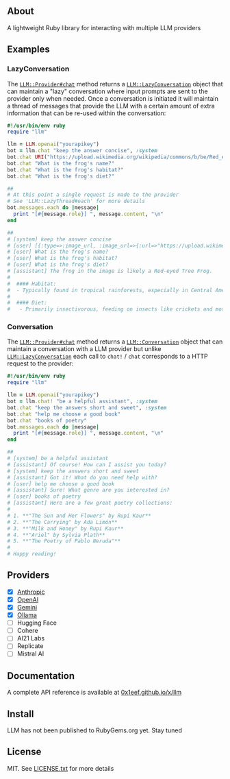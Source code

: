 ## About

A lightweight Ruby library for interacting with multiple LLM providers

## Examples

### LazyConversation

The
[`LLM::Provider#chat`](https://0x1eef.github.io/x/llm/LLM/Provider.html#chat-instance_method)
method returns a
[`LLM::LazyConversation`](https://0x1eef.github.io/x/llm/LLM/LazyConversation.html)
object
that can maintain a "lazy" conversation where input prompts are sent to the
provider only when needed. Once a conversation is initiated it will maintain a
thread of messages that provide the LLM with a certain amount of extra information
that can be re-used within the conversation:

```ruby
#!/usr/bin/env ruby
require "llm"

llm = LLM.openai("yourapikey")
bot = llm.chat "keep the answer concise", :system
bot.chat URI("https://upload.wikimedia.org/wikipedia/commons/b/be/Red_eyed_tree_frog_edit2.jpg")
bot.chat "What is the frog's name?"
bot.chat "What is the frog's habitat?"
bot.chat "What is the frog's diet?"

##
# At this point a single request is made to the provider
# See 'LLM::LazyThread#each' for more details
bot.messages.each do |message|
  print "[#{message.role}] ", message.content, "\n"
end

##
# [system] keep the answer concise
# [user] [{:type=>:image_url, :image_url=>{:url=>"https://upload.wikimedia.org/wikipedia/commons/b/be/Red_eyed_tree_frog_edit2.jpg"}}]
# [user] What is the frog's name?
# [user] What is the frog's habitat?
# [user] What is the frog's diet?
# [assistant] The frog in the image is likely a Red-eyed Tree Frog.
#
#  #### Habitat:
#  - Typically found in tropical rainforests, especially in Central America.
#
#  #### Diet:
#   - Primarily insectivorous, feeding on insects like crickets and moths.
```

### Conversation

The
[`LLM::Provider#chat`](https://0x1eef.github.io/x/llm/LLM/Provider.html#chat!-instance_method)
method returns a
[`LLM::Conversation`](https://0x1eef.github.io/x/llm/LLM/Conversation.html)
object that can maintain a conversation with a LLM provider but unlike
[`LLM::LazyConversation`](https://0x1eef.github.io/x/llm/LLM/LazyConversation.html)
each call to `chat!` / `chat` corresponds to a HTTP request to the provider:

```ruby
#!/usr/bin/env ruby
require "llm"

llm = LLM.openai("yourapikey")
bot = llm.chat! "be a helpful assistant", :system
bot.chat "keep the answers short and sweet", :system
bot.chat "help me choose a good book"
bot.chat "books of poetry"
bot.messages.each do |message|
  print "[#{message.role}] ", message.content, "\n"
end

##
# [system] be a helpful assistant
# [assistant] Of course! How can I assist you today?
# [system] keep the answers short and sweet
# [assistant] Got it! What do you need help with?
# [user] help me choose a good book
# [assistant] Sure! What genre are you interested in?
# [user] books of poetry
# [assistant] Here are a few great poetry collections:
#
# 1. **"The Sun and Her Flowers" by Rupi Kaur**
# 2. **"The Carrying" by Ada Limón**
# 3. **"Milk and Honey" by Rupi Kaur**
# 4. **"Ariel" by Sylvia Plath**
# 5. **"The Poetry of Pablo Neruda"**
#
# Happy reading!
```

## Providers

- [x] [Anthropic](https://www.anthropic.com/)
- [x] [OpenAI](https://platform.openai.com/docs/overview)
- [x] [Gemini](https://ai.google.dev/gemini-api/docs)
- [x] [Ollama](https://github.com/ollama/ollama#readme)
- [ ] Hugging Face
- [ ] Cohere
- [ ] AI21 Labs
- [ ] Replicate
- [ ] Mistral AI

## Documentation

A complete API reference is available at [0x1eef.github.io/x/llm](https://0x1eef.github.io/x/llm)

## Install

LLM has not been published to RubyGems.org yet. Stay tuned

## License

MIT. See [LICENSE.txt](LICENSE.txt) for more details
